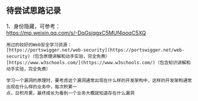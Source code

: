 ## 待尝试思路记录
1、身份隐藏，可参考：  
https://mp.weixin.qq.com/s/-DqGsjqgxC5MUf4poqC5XQ

```
用过的较好的Web安全学习资源：
[https://portswigger.net/web-security](https://portswigger.net/web-security)（包含原理讲解和动手实验，完全免费）
[https://www.w3schools.com/](https://www.w3schools.com/)（包含知识讲解和动手实验，完全免费）
```

```
学习一个漏洞的原理时，要考虑这个漏洞通常出现在什么样的开发架构中，这样的开发架构通常出现在什么样的业务中，每次积累一
点，日积月累，最终成长为看到一个业务大概就知道存在什么漏洞
```
